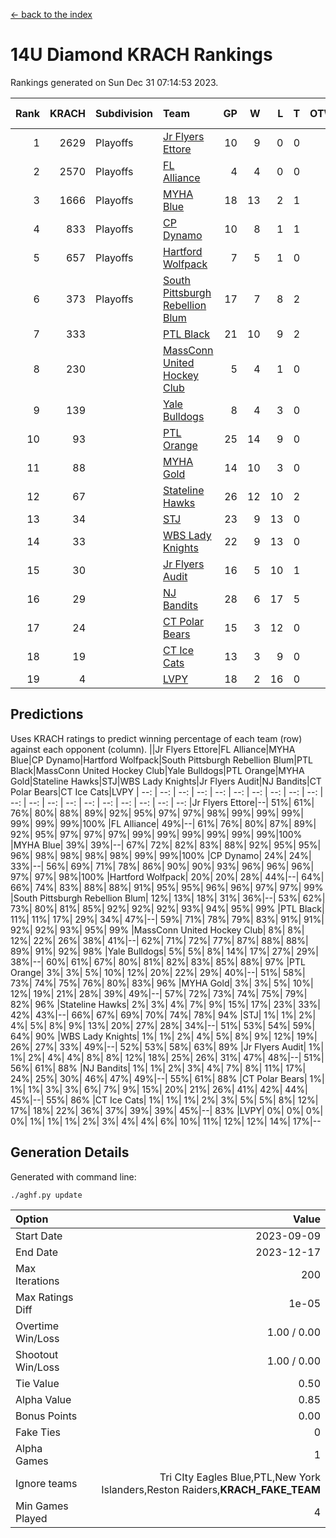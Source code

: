 [<- back to the index](readme.md)
# 14U Diamond KRACH Rankings
Rankings generated on Sun Dec 31 07:14:53 2023.

Rank|KRACH|Subdivision|Team|GP|W|L|T|OTW|OTL|SoS|Exp Wins|Win Diff
---:|---:|:---|:---|---:|---:|---:|---:|---:|---:|---:|---:|---:
1|2629|Playoffs|[Jr Flyers Ettore](https://gamesheetstats.com/seasons/3663/teams/140817/schedule)|10|9|0|0|0|1|357|9.8|-0.0
2|2570|Playoffs|[FL Alliance](https://gamesheetstats.com/seasons/3663/teams/156905/schedule)|4|4|0|0|0|0|85|4.8|-0.0
3|1666|Playoffs|[MYHA Blue](https://gamesheetstats.com/seasons/3663/teams/140816/schedule)|18|13|2|1|2|0|365|16.3|-0.0
4|833|Playoffs|[CP Dynamo](https://gamesheetstats.com/seasons/3663/teams/140823/schedule)|10|8|1|1|0|0|247|9.4|0.0
5|657|Playoffs|[Hartford Wolfpack](https://gamesheetstats.com/seasons/3663/teams/140814/schedule)|7|5|1|0|0|1|379|5.8|-0.0
6|373|Playoffs|[South Pittsburgh Rebellion Blum](https://gamesheetstats.com/seasons/3663/teams/140812/schedule)|17|7|8|2|0|0|954|8.9|0.0
7|333||[PTL Black](https://gamesheetstats.com/seasons/3663/teams/140815/schedule)|21|10|9|2|0|0|852|11.8|-0.0
8|230||[MassConn United Hockey Club](https://gamesheetstats.com/seasons/3663/teams/140810/schedule)|5|4|1|0|0|0|127|4.9|0.0
9|139||[Yale Bulldogs](https://gamesheetstats.com/seasons/3663/teams/156906/schedule)|8|4|3|0|1|0|117|5.9|0.0
10|93||[PTL Orange](https://gamesheetstats.com/seasons/3663/teams/140821/schedule)|25|14|9|0|1|1|181|15.9|0.0
11|88||[MYHA Gold](https://gamesheetstats.com/seasons/3663/teams/140824/schedule)|14|10|3|0|0|1|43|10.9|0.0
12|67||[Stateline Hawks](https://gamesheetstats.com/seasons/3663/teams/140813/schedule)|26|12|10|2|1|1|247|14.9|0.0
13|34||[STJ](https://gamesheetstats.com/seasons/3663/teams/140822/schedule)|23|9|13|0|1|0|169|10.9|0.0
14|33||[WBS Lady Knights](https://gamesheetstats.com/seasons/3663/teams/140825/schedule)|22|9|13|0|0|0|291|9.9|0.0
15|30||[Jr Flyers Audit](https://gamesheetstats.com/seasons/3663/teams/140819/schedule)|16|5|10|1|0|0|148|6.4|0.0
16|29||[NJ Bandits](https://gamesheetstats.com/seasons/3663/teams/140811/schedule)|28|6|17|5|0|0|413|9.4|0.0
17|24||[CT Polar Bears](https://gamesheetstats.com/seasons/3663/teams/140818/schedule)|15|3|12|0|0|0|501|3.9|0.0
18|19||[CT Ice Cats](https://gamesheetstats.com/seasons/3663/teams/140826/schedule)|13|3|9|0|0|1|209|3.9|0.0
19|4||[LVPY](https://gamesheetstats.com/seasons/3663/teams/140820/schedule)|18|2|16|0|0|0|43|2.9|0.0

## Predictions
Uses KRACH ratings to predict winning percentage of each team (row) against each opponent (column).
||Jr Flyers Ettore|FL Alliance|MYHA Blue|CP Dynamo|Hartford Wolfpack|South Pittsburgh Rebellion Blum|PTL Black|MassConn United Hockey Club|Yale Bulldogs|PTL Orange|MYHA Gold|Stateline Hawks|STJ|WBS Lady Knights|Jr Flyers Audit|NJ Bandits|CT Polar Bears|CT Ice Cats|LVPY
| --: | --: | --: | --: | --: | --: | --: | --: | --: | --: | --: | --: | --: | --: | --: | --: | --: | --: | --: | --: 
|Jr Flyers Ettore|--| 51%| 61%| 76%| 80%| 88%| 89%| 92%| 95%| 97%| 97%| 98%| 99%| 99%| 99%| 99%| 99%| 99%|100%
|FL Alliance| 49%|--| 61%| 76%| 80%| 87%| 89%| 92%| 95%| 97%| 97%| 97%| 99%| 99%| 99%| 99%| 99%| 99%|100%
|MYHA Blue| 39%| 39%|--| 67%| 72%| 82%| 83%| 88%| 92%| 95%| 95%| 96%| 98%| 98%| 98%| 98%| 99%| 99%|100%
|CP Dynamo| 24%| 24%| 33%|--| 56%| 69%| 71%| 78%| 86%| 90%| 90%| 93%| 96%| 96%| 96%| 97%| 97%| 98%|100%
|Hartford Wolfpack| 20%| 20%| 28%| 44%|--| 64%| 66%| 74%| 83%| 88%| 88%| 91%| 95%| 95%| 96%| 96%| 97%| 97%| 99%
|South Pittsburgh Rebellion Blum| 12%| 13%| 18%| 31%| 36%|--| 53%| 62%| 73%| 80%| 81%| 85%| 92%| 92%| 92%| 93%| 94%| 95%| 99%
|PTL Black| 11%| 11%| 17%| 29%| 34%| 47%|--| 59%| 71%| 78%| 79%| 83%| 91%| 91%| 92%| 92%| 93%| 95%| 99%
|MassConn United Hockey Club|  8%|  8%| 12%| 22%| 26%| 38%| 41%|--| 62%| 71%| 72%| 77%| 87%| 88%| 88%| 89%| 91%| 92%| 98%
|Yale Bulldogs|  5%|  5%|  8%| 14%| 17%| 27%| 29%| 38%|--| 60%| 61%| 67%| 80%| 81%| 82%| 83%| 85%| 88%| 97%
|PTL Orange|  3%|  3%|  5%| 10%| 12%| 20%| 22%| 29%| 40%|--| 51%| 58%| 73%| 74%| 75%| 76%| 80%| 83%| 96%
|MYHA Gold|  3%|  3%|  5%| 10%| 12%| 19%| 21%| 28%| 39%| 49%|--| 57%| 72%| 73%| 74%| 75%| 79%| 82%| 96%
|Stateline Hawks|  2%|  3%|  4%|  7%|  9%| 15%| 17%| 23%| 33%| 42%| 43%|--| 66%| 67%| 69%| 70%| 74%| 78%| 94%
|STJ|  1%|  1%|  2%|  4%|  5%|  8%|  9%| 13%| 20%| 27%| 28%| 34%|--| 51%| 53%| 54%| 59%| 64%| 90%
|WBS Lady Knights|  1%|  1%|  2%|  4%|  5%|  8%|  9%| 12%| 19%| 26%| 27%| 33%| 49%|--| 52%| 53%| 58%| 63%| 89%
|Jr Flyers Audit|  1%|  1%|  2%|  4%|  4%|  8%|  8%| 12%| 18%| 25%| 26%| 31%| 47%| 48%|--| 51%| 56%| 61%| 88%
|NJ Bandits|  1%|  1%|  2%|  3%|  4%|  7%|  8%| 11%| 17%| 24%| 25%| 30%| 46%| 47%| 49%|--| 55%| 61%| 88%
|CT Polar Bears|  1%|  1%|  1%|  3%|  3%|  6%|  7%|  9%| 15%| 20%| 21%| 26%| 41%| 42%| 44%| 45%|--| 55%| 86%
|CT Ice Cats|  1%|  1%|  1%|  2%|  3%|  5%|  5%|  8%| 12%| 17%| 18%| 22%| 36%| 37%| 39%| 39%| 45%|--| 83%
|LVPY|  0%|  0%|  0%|  0%|  1%|  1%|  1%|  2%|  3%|  4%|  4%|  6%| 10%| 11%| 12%| 12%| 14%| 17%|--

## Generation Details

Generated with command line:
```
./aghf.py update
```

| Option | Value |
| :----- | ----: |
| Start Date | 2023-09-09 |
| End Date | 2023-12-17 |
| Max Iterations | 200 |
| Max Ratings Diff | 1e-05 |
| Overtime Win/Loss | 1.00 / 0.00 |
| Shootout Win/Loss | 1.00 / 0.00 |
| Tie Value | 0.50 |
| Alpha Value | 0.85 |
| Bonus Points | 0.00 |
| Fake Ties | 0 |
| Alpha Games | 1 |
| Ignore teams | Tri CIty Eagles Blue,PTL,New York Islanders,Reston Raiders,__KRACH_FAKE_TEAM__ |
| Min Games Played | 4 |

